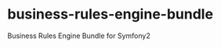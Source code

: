 business-rules-engine-bundle
============================

Business Rules Engine Bundle for Symfony2

